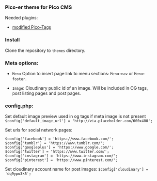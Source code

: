 ### Pico-er theme for Pico CMS

Needed plugins:

* [modified Pico-Tags](https://github.com/lorraul/Pico-Tags)

### Install

Clone the repository to `themes` directory.

### Meta options:

* `Menu` Option to insert page link to menu sections: `Menu:nav` or `Menu: footer`.

* `Image`: Cloudinary public id of an image. Will be included in OG tags, post listing pages and post pages.



### config.php:

Set default image preview used in og tags if meta image is not present
`$config['default_image_url'] = 'http://via.placeholder.com/600x400';`

Set urls for social network pages:
```
$config['facebook'] = 'https://www.facebook.com/';
$config['tumblr'] = 'https://www.tumblr.com/';
$config['googleplus'] = 'https://www.google.com/';
$config['twitter'] = 'https://www.twitter.com/';
$config['instagram'] = 'https://www.instagram.com/';
$config['pinterest'] = 'https://www.pinterest.com/';
```

Set cloudinary account name for post images:
`$config['cloudinary'] = 'dq9ypo3k5';`